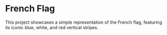 # French Flag

This project showcases a simple representation of the French flag, featuring its iconic blue, white, and red vertical stripes.